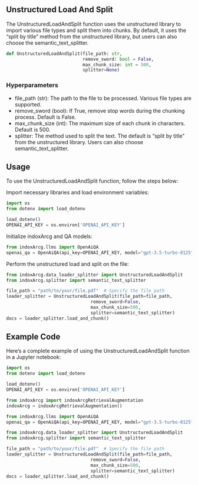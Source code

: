 ## Unstructured Load And Split

The UnstructuredLoadAndSplit function uses the unstructured library to
import various file types and split them into chunks. By default, it
uses the “split by title” method from the unstructured library, but
users can also choose the semantic_text_splitter.

```python
def UnstructuredLoadAndSplit(file_path: str,
                             remove_sword: bool = False,
                             max_chunk_size: int = 500,
                             splitter=None)
```

### Hyperparameters

- file_path (str): The path to the file to be processed. Various file
  types are supported.
- remove_sword (bool): If True, remove stop words during the chunking
  process. Default is False.
- max_chunk_size (int): The maximum size of each chunk in characters.
  Default is 500.
- splitter: The method used to split the text. The default is “split
  by title” from the unstructured library. Users can also choose
  semantic_text_splitter.

## Usage

To use the UnstructuredLoadAndSplit function, follow the steps below:

Import necessary libraries and load environment variables:

```python
import os
from dotenv import load_dotenv

load_dotenv()
OPENAI_API_KEY = os.environ['OPENAI_API_KEY']
```

Initialize indoxArcg and QA models:

```python
from indoxArcg.llms import OpenAiQA
openai_qa = OpenAiQA(api_key=OPENAI_API_KEY, model="gpt-3.5-turbo-0125")
```

Perform the unstructured load and split on the file:

```python
from indoxArcg.data_loader_splitter import UnstructuredLoadAndSplit
from indoxArcg.splitter import semantic_text_splitter

file_path = "path/to/your/file.pdf"  # Specify the file path
loader_splitter = UnstructuredLoadAndSplit(file_path=file_path,
                                remove_sword=False,
                                max_chunk_size=500,
                                splitter=semantic_text_splitter)
docs = loader_splitter.load_and_chunk()
```

## Example Code

Here’s a complete example of using the UnstructuredLoadAndSplit function
in a Jupyter notebook:

```python
import os
from dotenv import load_dotenv

load_dotenv()
OPENAI_API_KEY = os.environ['OPENAI_API_KEY']

from indoxArcg import indoxArcgRetrievalAugmentation
indoxArcg = indoxArcgRetrievalAugmentation()

from indoxArcg.llms import OpenAiQA
openai_qa = OpenAiQA(api_key=OPENAI_API_KEY, model="gpt-3.5-turbo-0125")

from indoxArcg.data_loader_splitter import UnstructuredLoadAndSplit
from indoxArcg.splitter import semantic_text_splitter

file_path = "path/to/your/file.pdf"  # Specify the file path
loader_splitter = UnstructuredLoadAndSplit(file_path=file_path,
                                remove_sword=False,
                                max_chunk_size=500,
                                splitter=semantic_text_splitter)
docs = loader_splitter.load_and_chunk()
```
